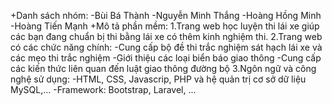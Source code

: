 ﻿+Danh sách nhóm:
	-Bùi Bá Thành
	-Nguyễn Minh Thắng
	-Hoàng Hồng Minh
	-Hoàng Tiến Mạnh
+Mô tả phần mềm:
	1.Trang web học luyện thi lái xe giúp các bạn đang chuẩn bị thi bằng lái xe có thêm kinh nghiệm thi.
	2.Trang web có các chức năng chính:
		-Cung cấp bộ đề thi trắc nghiệm sát hạch lái xe và các mẹo thi trắc nghiệm
		-Giới thiệu các loại biển báo giao thông
		-Cung cấp các kiến thức liên quan đến luật giao thông đường bộ
	3.Ngôn ngữ và công nghệ sử dụng:
		-HTML, CSS, Javascrip, PHP và hệ quản trị cơ sở dữ liệu MySQL,...
		-Framework: Bootstrap, Laravel, ...